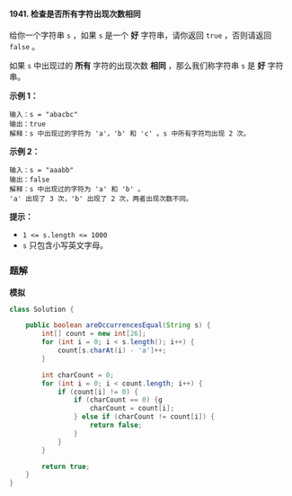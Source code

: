 #### 1941. 检查是否所有字符出现次数相同

给你一个字符串 `s` ，如果 `s` 是一个 **好** 字符串，请你返回 `true` ，否则请返回 `false` 。

如果 `s` 中出现过的 **所有** 字符的出现次数 **相同** ，那么我们称字符串 `s` 是 **好** 字符串。

**示例 1：**

```shell
输入：s = "abacbc"
输出：true
解释：s 中出现过的字符为 'a'，'b' 和 'c' 。s 中所有字符均出现 2 次。
```

**示例 2：**

```shell
输入：s = "aaabb"
输出：false
解释：s 中出现过的字符为 'a' 和 'b' 。
'a' 出现了 3 次，'b' 出现了 2 次，两者出现次数不同。
```

**提示：**

- `1 <= s.length <= 1000`
- `s` 只包含小写英文字母。

### 题解

**模拟**
```java
class Solution {

    public boolean areOccurrencesEqual(String s) {
        int[] count = new int[26];
        for (int i = 0; i < s.length(); i++) {
            count[s.charAt(i) - 'a']++;
        }

        int charCount = 0;
        for (int i = 0; i < count.length; i++) {
            if (count[i] != 0) {
                if (charCount == 0) {g
                    charCount = count[i];
                } else if (charCount != count[i]) {
                    return false;
                }
            }
        }

        return true;
    }
}

```